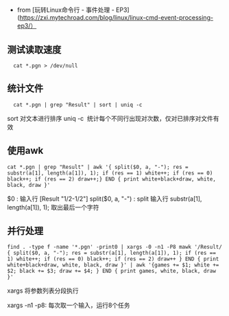 #
- from [玩转Linux命令行 - 事件处理 - EP3](https://zxi.mytechroad.com/blog/linux/linux-cmd-event-processing-ep3/）



## 测试读取速度
```
  cat *.pgn > /dev/null
```


## 统计文件
```
  cat *.pgn | grep "Result" | sort | uniq -c
```
sort 对文本进行排序
uniq -c  统计每个不同行出现对次数，仅对已排序对文件有效


## 使用awk
```
cat *.pgn | grep "Result" | awk '{ split($0, a, "-"); res = substr(a[1], length(a[1]), 1); if (res == 1) white++; if (res == 0) black++; if (res == 2) draw++;} END { print white+black+draw, white, black, draw }'
```
$0 : 输入行 [Result "1/2-1/2"]
split($0, a, "-")  : split 输入行
substr(a[1], length(a[1]), 1);  取出最后一个字符

## 并行处理
```
find . -type f -name '*.pgn' -print0 | xargs -0 -n1 -P8 mawk '/Result/ { split($0, a, "-"); res = substr(a[1], length(a[1]), 1); if (res == 1) white++; if (res == 0) black++; if (res == 2) draw++ } END { print white+black+draw, white, black, draw }' | awk '{games += $1; white += $2; black += $3; draw += $4; } END { print games, white, black, draw }'
```
xargs 将参数列表分段执行

xargs -n1 -p8: 每次取一个输入，运行8个任务

